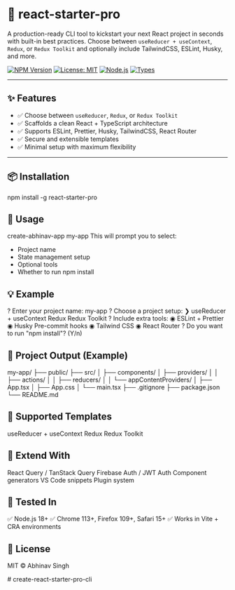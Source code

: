 # 🚀 react-starter-pro

A production-ready CLI tool to kickstart your next React project in seconds with built-in best practices. Choose between `useReducer + useContext`, `Redux`, or `Redux Toolkit` and optionally include TailwindCSS, ESLint, Husky, and more.

[![NPM Version](https://img.shields.io/npm/v/react-starter-pro.svg)](https://www.npmjs.com/package/react-starter-pro)
[![License: MIT](https://img.shields.io/badge/license-MIT-green.svg)](https://opensource.org/licenses/MIT)
[![Node.js](https://img.shields.io/badge/node-%3E=18.0-blue.svg)](https://nodejs.org/)
[![Types](https://img.shields.io/badge/%40types-included-blue)](https://github.com/DefinitelyTyped)

---

## ✨ Features

- ✅ Choose between `useReducer`, `Redux`, or `Redux Toolkit`
- ✅ Scaffolds a clean React + TypeScript architecture
- ✅ Supports ESLint, Prettier, Husky, TailwindCSS, React Router
- ✅ Secure and extensible templates
- ✅ Minimal setup with maximum flexibility

---

## 📦 Installation

npm install -g react-starter-pro

##  🚀 Usage


create-abhinav-app my-app
This will prompt you to select:
 - Project name
 - State management setup
 - Optional tools
 - Whether to run npm install

## 💡 Example

? Enter your project name: my-app
? Choose a project setup:
  ❯ useReducer + useContext
    Redux
    Redux Toolkit
? Include extra tools:
  ◉ ESLint + Prettier
  ◉ Husky Pre-commit hooks
  ◉ Tailwind CSS
  ◉ React Router
? Do you want to run "npm install"? (Y/n)

## 📂 Project Output (Example)

my-app/
├── public/
├── src/
│   ├── components/
│   ├── providers/
│   │   ├── actions/
│   │   ├── reducers/
│   │   └── appContentProviders/
│   ├── App.tsx
│   ├── App.css
│   └── main.tsx
├── .gitignore
├── package.json
└── README.md
## 🔧 Supported Templates
useReducer + useContext
Redux
Redux Toolkit

## 🧠 Extend With
React Query / TanStack Query
Firebase Auth / JWT Auth
Component generators VS Code snippets
Plugin system

##  🧪 Tested In
✅ Node.js 18+
✅ Chrome 113+, Firefox 109+, Safari 15+
✅ Works in Vite + CRA environments

## 📘 License
MIT © Abhinav Singh

#   c r e a t e - r e a c t - s t a r t e r - p r o - c l i  
 